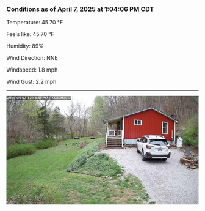 ### Conditions as of April 7, 2025 at 1:04:06 PM CDT 

Temperature: 45.70 &deg;F

Feels like: 45.70 &deg;F

Humidity: 89%

Wind Direction: NNE

Windspeed: 1.8 mph

Wind Gust: 2.2 mph

---

<img src="./images/latest.jpeg"/>


